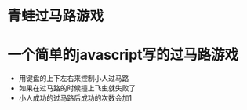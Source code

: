 # 青蛙过马路游戏
一个简单的javascript写的过马路游戏
===============================

* 用键盘的上下左右来控制小人过马路
* 如果在过马路的时候撞上飞虫就失败了
* 小人成功的过马路后成功的次数会加1
